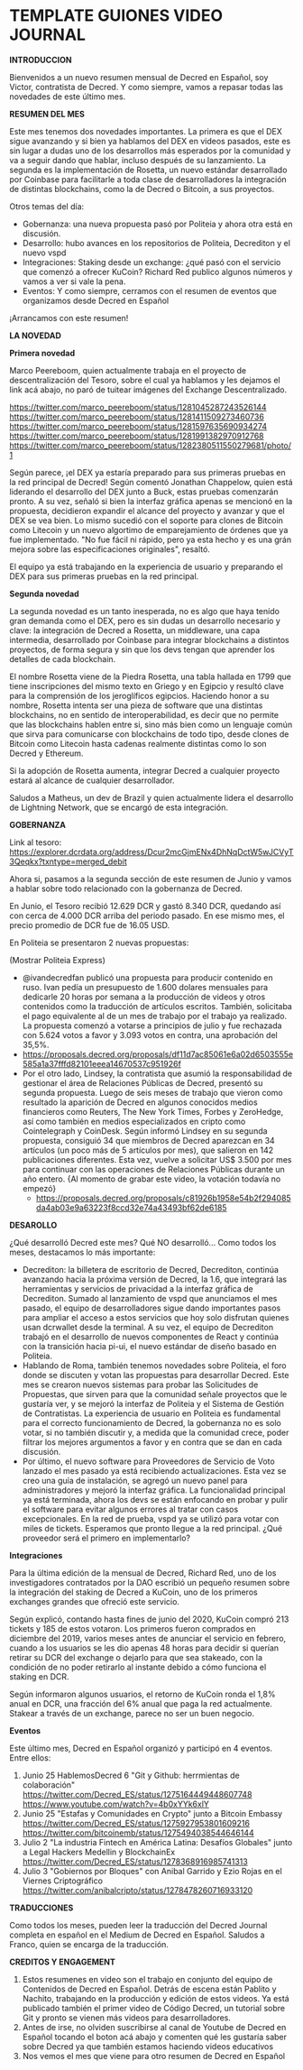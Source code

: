 # TEMPLATE GUIONES VIDEO JOURNAL

**INTRODUCCION**

Bienvenidos a un nuevo resumen mensual de Decred en Español, soy Victor, contratista de Decred. Y como siempre, vamos a repasar todas las novedades de este último mes.

**RESUMEN DEL MES**

Este mes tenemos dos novedades importantes. La primera es que el DEX sigue avanzando y si bien ya hablamos del DEX en videos pasados, este es sin lugar a dudas uno de los desarrollos más esperados por la comunidad y va a seguir dando que hablar, incluso después de su lanzamiento. La segunda es la implementación de Rosetta, un nuevo estándar desarrollado por Coinbase para facilitarle a toda clase de desarrolladores la integración de distintas blockchains, como la de Decred o Bitcoin, a sus proyectos.

Otros temas del día:

- Gobernanza: una nueva propuesta pasó por Politeia y ahora otra está en discusión.
- Desarrollo: hubo avances en los repositorios de Politeia, Decrediton y el nuevo vspd
- Integraciones: Staking desde un exchange: ¿qué pasó con el servicio que comenzó a ofrecer KuCoin? Richard Red publico algunos números y vamos a ver si vale la pena.
- Eventos: Y como siempre, cerramos con el resumen de eventos que organizamos desde Decred en Español

¡Arrancamos con este resumen!

**LA NOVEDAD**

**Primera novedad**

Marco Peereboom, quien actualmente trabaja en el proyecto de descentralización del Tesoro, sobre el cual ya hablamos y les dejamos el link acá abajo, no paró de tuitear imágenes del Exchange Descentralizado.

https://twitter.com/marco_peereboom/status/1281045287243526144
https://twitter.com/marco_peereboom/status/1281411509273460736
https://twitter.com/marco_peereboom/status/1281597635690934274
https://twitter.com/marco_peereboom/status/1281991382970912768
https://twitter.com/marco_peereboom/status/1282380511550279681/photo/1

Según parece, ¡el DEX ya estaría preparado para sus primeras pruebas en la red principal de Decred! Según comentó Jonathan Chappelow, quien está liderando el desarrollo del DEX junto a Buck, estas pruebas comenzarán pronto. A su vez, señaló si bien la interfaz gráfica apenas se mencionó en la propuesta, decidieron expandir el alcance del proyecto y avanzar y que el DEX se vea bien. Lo mismo sucedió con el soporte para clones de Bitcoin como Litecoin y un nuevo algortimo de emparejamiento de órdenes que ya fue implementado. "No fue fácil ni rápido, pero ya esta hecho y es una grán mejora sobre las especificaciones originales", resaltó.

El equipo ya está trabajando en la experiencia de usuario y preparando el DEX para sus primeras pruebas en la red principal.

**Segunda novedad**

La segunda novedad es un tanto inesperada, no es algo que haya tenído gran demanda como el DEX, pero es sin dudas un desarrollo necesario y clave: la integración de Decred a Rosetta, un middleware, una capa intermedia, desarrollado por Coinbase para integrar blockchains a distintos proyectos, de forma segura y sin que los devs tengan que aprender los detalles de cada blockchain.

El nombre Rosetta viene de la Piedra Rosetta, una tabla hallada en 1799 que tiene inscripciones del mismo texto en Griego y en Egipcio y resultó clave para la comprensión de los jeroglíficos egipcios. Haciendo honor a su nombre, Rosetta intenta ser una pieza de software que una distintas blockchains, no en sentido de interoperabilidad, es decir que no permite que las blockchains hablen entre si, sino más bien como un lenguaje común que sirva para comunicarse con blockchains de todo tipo, desde clones de Bitcoin como Litecoin hasta cadenas realmente distintas como lo son Decred y Ethereum.

Si la adopción de Rosetta aumenta, integrar Decred a cualquier proyecto estará al alcance de cualquier desarrollador.

Saludos a Matheus, un dev de Brazil y quien actualmente lidera el desarrollo de Lightning Network, que se encargó de esta integración.

**GOBERNANZA**

Link al tesoro: https://explorer.dcrdata.org/address/Dcur2mcGjmENx4DhNqDctW5wJCVyT3Qeqkx?txntype=merged_debit

Ahora si, pasamos a la segunda sección de este resumen de Junio y vamos a hablar sobre todo relacionado con la gobernanza de Decred.

En Junio, el Tesoro recibió 12.629 DCR y gastó 8.340 DCR, quedando así con cerca de 4.000 DCR arriba del periodo pasado. En ese mismo mes, el precio promedio de DCR fue de 16.05 USD.

En Politeia se presentaron 2 nuevas propuestas:

(Mostrar Politeia Express)
  - @ivandecredfan publicó una propuesta para producir contenido en ruso. Ivan pedía un presupuesto de 1.600 dolares mensuales para dedicarle 20 horas por semana a la producción de videos y otros contenidos como la traducción de artículos escritos. También, solicitaba el pago equivalente al de un mes de trabajo por el trabajo ya realizado. La propuesta comenzó a votarse a principios de julio y fue rechazada con 5.624 votos a favor y 3.093 votos en contra, una aprobación del 35,5%.
  - https://proposals.decred.org/proposals/df11d7ac85061e6a02d6503555e585a1a37fffd82101eeea14670537c951926f
- Por el otro lado, Lindsey, la contratista que asumió la responsabilidad de gestionar el área de Relaciones Públicas de Decred, presentó su segunda propuesta. Luego de seis meses de trabajo que vieron como resultado la aparición de Decred en algunos conocidos medios financieros como Reuters, The New York Times, Forbes y ZeroHedge, así como también en medios especializados en cripto como Cointelegraph y CoinDesk. Según informó Lindsey en su segunda propuesta, consiguió 34 que miembros de Decred aparezcan en 34 artículos (un poco más de 5 artículos por mes), que salieron en 142 publicaciones diferentes. Esta vez, vuelve a solicitar US$ 3.500 por mes para continuar con las operaciones de Relaciones Públicas durante un año entero. {Al momento de grabar este video, la votación todavía no empezó}
  - https://proposals.decred.org/proposals/c81926b1958e54b2f294085da4ab03e9a63223f8ccd32e74a43493bf62de6185

**DESAROLLO**

¿Qué desarrolló Decred este mes? Qué NO desarrolló... Como todos los meses, destacamos lo más importante:

- Decrediton: la billetera de escritorio de Decred, Decrediton, continúa avanzando hacia la próxima versión de Decred, la 1.6, que integrará las herramientas y servicios de privacidad a la interfaz gráfica de Decrediton. Sumado al lanzamiento de vspd que anunciamos el mes pasado, el equipo de desarrolladores sigue dando importantes pasos para ampliar el acceso a estos servicios que hoy solo disfrutan quienes usan dcrwallet desde la terminal. A su vez, el equipo de Decrediton trabajó en el desarrollo de nuevos componentes de React y continúa con la transición hacia pi-ui, el nuevo estándar de diseño basado en Politeia.
- Hablando de Roma, también tenemos novedades sobre Politeia, el foro donde se discuten y votan las propuestas para desarrollar Decred. Este mes se crearon nuevos sistemas para probar las Solicitudes de Propuestas, que sirven para que la comunidad señale proyectos que le gustaría ver, y se mejoró la interfaz de Politeia y el Sistema de Gestión de Contratistas. La experiencia de usuario en Politeia es fundamental para el correcto funcionamiento de Decred, la gobernanza no es solo votar, si no también discutir y, a medida que la comunidad crece, poder filtrar los mejores argumentos a favor y en contra que se dan en cada discusión.
- Por último, el nuevo software para Proveedores de Servicio de Voto lanzado el mes pasado ya está recibiendo actualizaciones. Esta vez se creo una guía de instalación, se agregó un nuevo panel para administradores y mejoró la interfaz gráfica. La funcionalidad principal ya está terminada, ahora los devs se están enfocando en probar y pulir el software para evitar algunos errores al tratar con casos excepcionales. En la red de prueba, vspd ya se utilizó para votar con miles de tickets. Esperamos que pronto llegue a la red principal. ¿Qué proveedor será el primero en implementarlo?

**Integraciones**

Para la última edición de la mensual de Decred, Richard Red, uno de los investigadores contratados por la DAO escribió un pequeño resumen sobre la integración del staking de Decred a KuCoin, uno de los primeros exchanges grandes que ofreció este servicio.

Según explicó, contando hasta fines de junio del 2020, KuCoin compró 213 tickets y 185 de estos votaron. Los primeros fueron comprados en diciembre del 2019, varios meses antes de anunciar el servicio en febrero, cuando a los usuarios se les dio apenas 48 horas para decidir si querían retirar su DCR del exchange o dejarlo para que sea stakeado, con la condición de no poder retirarlo al instante debido a cómo funciona el staking en DCR.

Según informaron algunos usuarios, el retorno de KuCoin ronda el 1,8% anual en DCR, una fracción del 6% anual que paga la red actualmente. Stakear a través de un exchange, parece no ser un buen negocio.

**Eventos**

Este último mes, Decred en Español organizó y participó en 4 eventos. Entre ellos:

1. Junio 25 HablemosDecred 6 "Git y Github: herrmientas de colaboración" https://twitter.com/Decred_ES/status/1275164449448607748 https://www.youtube.com/watch?v=4b0xYYk6xlY
2. Junio 25 "Estafas y Comunidades en Crypto" junto a Bitcoin Embassy https://twitter.com/Decred_ES/status/1275927953801609216 https://twitter.com/bitcoinemb/status/1275494038544646144
3. Julio 2 "La industria Fintech en América Latina: Desafíos Globales" junto a Legal Hackers Medellin y BlockchainEx https://twitter.com/Decred_ES/status/1278368916985741313
4. Julio 3 "Gobiernos por Bloques" con Anibal Garrido y Ezio Rojas en el Viernes Criptográfico https://twitter.com/anibalcripto/status/1278478260716933120

**TRADUCCIONES**

Como todos los meses, pueden leer la traducción del Decred Journal completa en español en el Medium de Decred en Español. Saludos a Franco, quien se encarga de la traducción.

**CREDITOS Y ENGAGEMENT**

1. Estos resumenes en video son el trabajo en conjunto del equipo de Contenidos de Decred en Español. Detrás de escena están Pablito y Nachito, trabajando en la producción y edición de estos videos. Ya está publicado también el primer video de Código Decred, un tutorial sobre Git y pronto se vienen más videos para desarrolladores.
2. Antes de irse, no olviden suscribirse al canal de Youtube de Decred en Español tocando el boton acá abajo y comenten qué les gustaría saber sobre Decred ya que también estamos haciendo videos educativos
3. Nos vemos el mes que viene para otro resumen de Decred en Español
